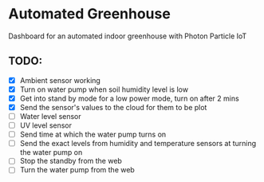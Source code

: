 # Automated Greenhouse

Dashboard for an automated indoor greenhouse with Photon Particle IoT


## TODO:
- [x] Ambient sensor working
- [x] Turn on water pump when soil humidity level is low  
- [x] Get into stand by mode for a low power mode, turn on after 2 mins  
- [x] Send the sensor's values to the cloud for them to be plot 
- [ ] Water level sensor
- [ ] UV level sensor
- [ ] Send time at which the water pump turns on
- [ ] Send the exact levels from humidity and temperature sensors at turning the water pump on  
- [ ] Stop the standby from the web
- [ ] Turn the water pump from the web 
